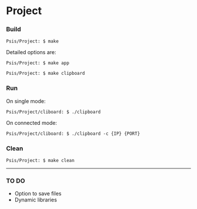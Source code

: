 # Project

### Build
`Psis/Project: $ make`

Detailed options are:

`Psis/Project: $ make app`

`Psis/Project: $ make clipboard`

### Run
On single mode:

`Psis/Project/cliboard: $ ./clipboard `

On connected mode:

`Psis/Project/cliboard: $ ./clipboard -c {IP} {PORT}`

### Clean
`Psis/Project: $ make clean`

---
### TO DO

- Option to save files
- Dynamic libraries
